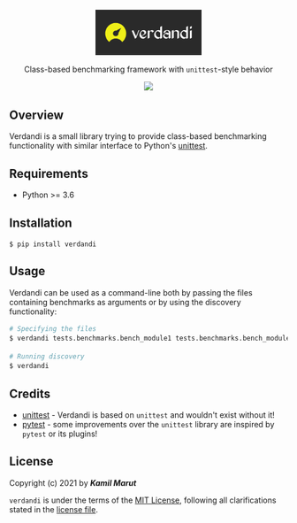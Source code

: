 <p align="center">
    <img src="docs/logo.png" width="192">
</p>
<p align="center">
    Class-based benchmarking framework with <code>unittest</code>-style behavior 
</p>
<p align="center">
    <img src="https://github.com/exler/verdandi/actions/workflows/quality.yml/badge.svg">
</p>

## Overview

Verdandi is a small library trying to provide class-based benchmarking functionality with similar interface to Python's [unittest](https://docs.python.org/3/library/unittest.html).

## Requirements

* Python >= 3.6

## Installation
```
$ pip install verdandi
```

## Usage

Verdandi can be used as a command-line both by passing the files containing benchmarks as arguments or by using the discovery functionality:

```bash
# Specifying the files
$ verdandi tests.benchmarks.bench_module1 tests.benchmarks.bench_module2

# Running discovery
$ verdandi
```

## Credits

* [unittest](https://docs.python.org/3/library/unittest.html) - Verdandi is based on `unittest` and wouldn't exist without it!
* [pytest](https://docs.pytest.org/en/6.2.x/) - some improvements over the `unittest` library are inspired by `pytest` or its plugins!

## License

Copyright (c) 2021 by ***Kamil Marut***

`verdandi` is under the terms of the [MIT License](https://www.tldrlegal.com/l/mit), following all clarifications stated in the [license file](LICENSE).
